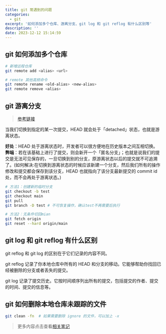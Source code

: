 ```yaml
---
title: git 常遇到的问题
categories:
  - git
excerpt: '如何添加多个仓库、游离分支、git log 和 git reflog 有什么区别等'
description: ''
date: 2023-12-12 15:14:59
---
```



## git 如何添加多个仓库

```bash
# 新增远程仓库
git remote add <alias> <url>

# remote 其他高频命令
git remote rename <old-alias> <new-alias>
git remote remove <alias>
```

## git 游离分支

> [参考链接](https://juejin.cn/post/6930097627589509127)

当我们切换到指定的某一次提交，HEAD 就会处于「detached」状态，也就是游离状态。

**好处**：HEAD 处于游离状态时，开发者可以很方便地在历史版本之间互相切换。
**弊端**：若在该基础上进行了提交，则会新开一个「匿名分支」；也就是说我们的提交是无法可见保存的，一旦切换到别的分支，原游离状态以后的提交就不可追溯了。(如何解决:在切换到游离状态的时候应该新建一个分支，然后我们所有的操作修改和提交都会保存到该分支，HEAD 也就指向了该分支最新提交的 commit id 处，而不会再处于游离状态。)

```BASH
# 方法1：创建新的临时分支
git checkout -b test
git checkout main
git pull
git branch -D test # 不可恢复操作，确认test不再需要后执行

# 方法2：无条件切回mian
git fetch origin
git reset --hard origin/main
```

## git log 和 git reflog 有什么区别

git reflog 和 git log 的区别在于它们记录的内容不同。

git reflog 记录了你本地仓库中所有的 HEAD 和分支的移动。它能够帮助你找回已经被删除的分支或者丢失的提交。

git log 记录了提交历史。它按时间顺序列出所有的提交，包括提交的作者、提交的时间、提交的信息等。

## git 如何删除本地仓库未跟踪的文件

```bash
git clean -fn  # 如果需要删除 ignore 的文件，可以加上 -x
```

> 更多内容点击查看[相关笔记](/Git/git-shell/)

